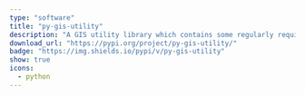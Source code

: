 ```yaml
---
type: "software"
title: "py-gis-utility"
description: "A GIS utility library which contains some regularly required math and image operations."
download_url: "https://pypi.org/project/py-gis-utility/"
badge: "https://img.shields.io/pypi/v/py-gis-utility"
show: true
icons:
  - python
---
```


